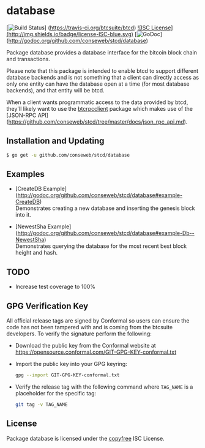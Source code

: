 database
========

[![Build Status](http://img.shields.io/travis/btcsuite/btcd.svg)]
(https://travis-ci.org/btcsuite/btcd)  [![ISC License]
(http://img.shields.io/badge/license-ISC-blue.svg)](http://copyfree.org)
[![GoDoc](https://img.shields.io/badge/godoc-reference-blue.svg)]
(http://godoc.org/github.com/conseweb/stcd/database)

Package database provides a database interface for the bitcoin block chain and
transactions.

Please note that this package is intended to enable btcd to support different
database backends and is not something that a client can directly access as only
one entity can have the database open at a time (for most database backends),
and that entity will be btcd.

When a client wants programmatic access to the data provided by btcd, they'll
likely want to use the [btcrpcclient](https://github.com/conseweb/btcrpcclient)
package which makes use of the [JSON-RPC API]
(https://github.com/conseweb/stcd/tree/master/docs/json_rpc_api.md).

## Installation and Updating

```bash
$ go get -u github.com/conseweb/stcd/database
```

## Examples

* [CreateDB Example]
  (http://godoc.org/github.com/conseweb/stcd/database#example-CreateDB)  
  Demonstrates creating a new database and inserting the genesis block into it.

* [NewestSha Example]
  (http://godoc.org/github.com/conseweb/stcd/database#example-Db--NewestSha)  
  Demonstrates  querying the database for the most recent best block height and
  hash.

## TODO
- Increase test coverage to 100%

## GPG Verification Key

All official release tags are signed by Conformal so users can ensure the code
has not been tampered with and is coming from the btcsuite developers.  To
verify the signature perform the following:

- Download the public key from the Conformal website at
  https://opensource.conformal.com/GIT-GPG-KEY-conformal.txt

- Import the public key into your GPG keyring:
  ```bash
  gpg --import GIT-GPG-KEY-conformal.txt
  ```

- Verify the release tag with the following command where `TAG_NAME` is a
  placeholder for the specific tag:
  ```bash
  git tag -v TAG_NAME
  ```

## License

Package database is licensed under the [copyfree](http://copyfree.org) ISC
License.
